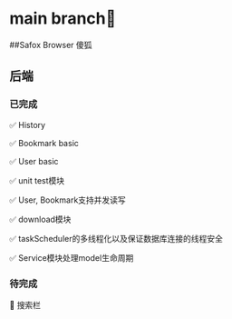 # main branch:rocket:

##Safox Browser 傻狐

## 后端

### 已完成
:white_check_mark:	History

:white_check_mark:	Bookmark basic

:white_check_mark:	User basic

:white_check_mark:  unit test模块

:white_check_mark:  User, Bookmark支持并发读写

:white_check_mark:  download模块

:white_check_mark:  taskScheduler的多线程化以及保证数据库连接的线程安全

:white_check_mark:  Service模块处理model生命周期
### 待完成

:red_circle:	搜索栏


